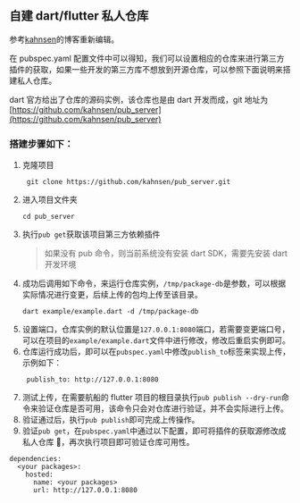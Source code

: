 ## 自建 dart/flutter 私人仓库

参考[kahnsen](https://kahnsen.github.io/kahnblog/2018/12/28/Dart%E4%BE%9D%E8%B5%96%E5%92%8C%E6%90%AD%E5%BB%BAFlutter-or-Dart%E7%AE%80%E6%98%93%E7%A7%81%E4%BA%BA%E4%BB%93%E5%BA%93/)的博客重新编辑。

在 pubspec.yaml 配置文件中可以得知，我们可以设置相应的仓库来进行第三方插件的获取，如果一些开发的第三方库不想放到开源仓库，可以参照下面说明来搭建私人仓库。

dart 官方给出了仓库的源码实例，该仓库也是由 dart 开发而成，git 地址为[https://github.com/kahnsen/pub_server](https://github.com/kahnsen/pub_server)

### 搭建步骤如下：

1. 克隆项目
   ```
    git clone https://github.com/kahnsen/pub_server.git
   ```
2. 进入项目文件夹
   ```
   cd pub_server
   ```
3. 执行`pub get`获取该项目第三方依赖插件
   > 如果没有 pub 命令，则当前系统没有安装 dart SDK，需要先安装 dart 开发环境

4) 成功后调用如下命令，来运行仓库实例，`/tmp/package-db`是参数，可以根据实际情况进行变更，后续上传的包均上传至该目录。
   ```
   dart example/example.dart -d /tmp/package-db
   ```
5) 设置端口，仓库实例的默认位置是`127.0.0.1:8080`端口，若需要变更端口号，可以在项目的`example/example.dart`文件中进行修改，修改后重启实例即可。
6) 仓库运行成功后，即可以在`pubspec.yaml`中修改`publish_to`标签来实现上传，示例如下：
   ```
    publish_to: http://127.0.0.1:8080
   ```
7) 测试上传，在需要航船的 flutter 项目的根目录执行`pub publish --dry-run`命令来验证仓库是否可用，该命令只会对仓库进行验证，并不会实际进行上传。
8) 验证通过后，执行`pub publish`即可完成上传操作。
9) 验证`pub get`，在`pubspec.yaml`中通过以下配置，即可将插件的获取源修改成私人仓库 ，再次执行项目即可验证仓库可用性。

```
dependencies:
  <your packages>:
    hosted:
      name: <your packages>
      url: http://127.0.0.1:8080
```
